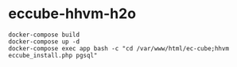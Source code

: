 # eccube-hhvm-h2o

```shell
docker-compose build
docker-compose up -d
docker-compose exec app bash -c "cd /var/www/html/ec-cube;hhvm eccube_install.php pgsql"
```
